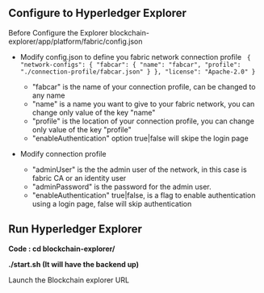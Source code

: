 ## Configure to Hyperledger Explorer

Before Configure the Explorer blockchain-explorer/app/platform/fabric/config.json

- Modify config.json to define you fabric network connection profile
            ``` {
        "network-configs": {
            "fabcar": {
            "name": "fabcar",
            "profile": "./connection-profile/fabcar.json"
            }
        },
        "license": "Apache-2.0"
        }```


    - "fabcar" is the name of your connection profile, can be changed to any name
	- "name" is a name you want to give to your fabric network, you can change only value of the key "name"
	- "profile" is the location of your connection profile, you can change only value of the key "profile"
    - "enableAuthentication" option true|false will skipe the login page

- Modify connection profile
	- "adminUser" is the the admin user of the network, in this case is fabric CA or an identity user
    - "adminPassword" is the password for the admin user.
	- "enableAuthentication" true|false, is a flag to enable authentication using a login page, false will skip authentication

## Run Hyperledger Explorer

**Code : cd blockchain-explorer/**

**./start.sh (It will have the backend up)**

Launch the Blockchain explorer URL